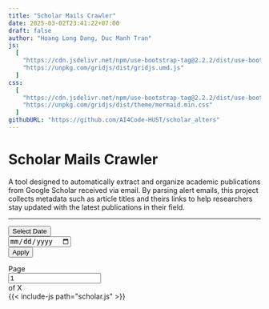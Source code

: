```yaml
---
title: "Scholar Mails Crawler"
date: 2025-03-02T23:41:22+07:00
draft: false
author: "Hoang Long Dang, Duc Manh Tran"
js:
  [
    "https://cdn.jsdelivr.net/npm/use-bootstrap-tag@2.2.2/dist/use-bootstrap-tag.min.js",
    "https://unpkg.com/gridjs/dist/gridjs.umd.js"
  ]
css:
  [
    "https://cdn.jsdelivr.net/npm/use-bootstrap-tag@2.2.2/dist/use-bootstrap-tag.min.css",
    "https://unpkg.com/gridjs/dist/theme/mermaid.min.css"
  ]
githubURL: "https://github.com/AI4Code-HUST/scholar_alters"
---
```


# Scholar Mails Crawler

A tool designed to automatically extract and organize academic publications from Google Scholar received via email. By parsing alert emails, this project collects metadata such as article titles and theirs links to help researchers stay updated with the latest publications in their field.

---
<div>
    <div class="d-flex justify-content-end pb-1">
        <div class="dropdown">
            <button class="btn btn-outline-secondary dropdown-toggle" type="button" id="datePickerDropdown" data-bs-toggle="dropdown" aria-expanded="false">
                Select Date
            </button>
            <div class="dropdown-menu p-3" aria-labelledby="datePickerDropdown">
                <input type="date" class="form-control mb-2" id="selectedDate">
                <div class="d-flex justify-content-end">
                    <button type="button" class="btn btn-outline-secondary" id="applyDateFilter">Apply</button>
                </div>
            </div>
        </div>
    </div>
    <div id="papersTable" class="pb-1"></div>
    <div class="d-flex flex-row justify-content-center pb-3">
        <nav>
            <ul class="pagination pagination-sm mx-3" id="pagination-controls">
                <!-- Pagination buttons will be dynamically inserted here -->
            </ul>
        </nav>
        <div class="input-group input-group-sm ml-2 pb-3" style="width: 13em;">
            <span class="input-group-text">Page</span>
            <input type="number" class="form-control" id="page-number-input" min="1" placeholder="Page #" value="1">
            <span class="input-group-text" id="total-pages">of X</span>
        </div>
    </div>
    {{< include-js path="scholar.js" >}}
</div>